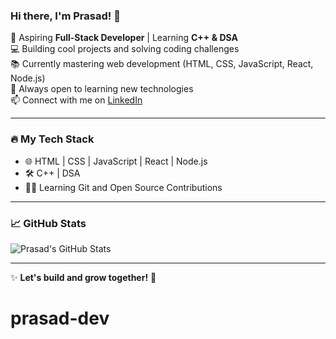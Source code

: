 ### Hi there, I'm Prasad! 👋  

🚀 Aspiring **Full-Stack Developer** | Learning **C++ & DSA**  
💻 Building cool projects and solving coding challenges  
📚 Currently mastering web development (HTML, CSS, JavaScript, React, Node.js)  
🌱 Always open to learning new technologies  
📫 Connect with me on [LinkedIn](https://www.linkedin.com)  

---

### 🔥 My Tech Stack  
- 🌐 HTML | CSS | JavaScript | React | Node.js  
- 🛠️ C++ | DSA  
- 🐱‍💻 Learning Git and Open Source Contributions  

---

### 📈 GitHub Stats  
![Prasad's GitHub Stats](https://github-readme-stats.vercel.app/api?username=prasad-dev&show_icons=true&theme=radical)

---

✨ **Let's build and grow together!** 🚀
# prasad-dev
